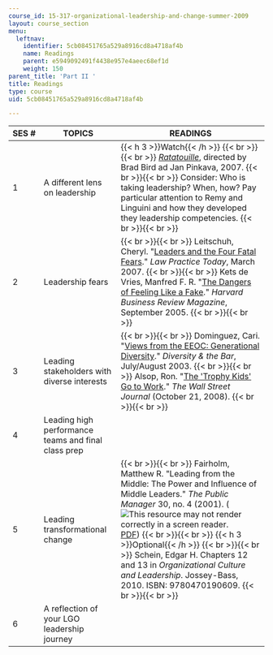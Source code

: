 ```yaml
---
course_id: 15-317-organizational-leadership-and-change-summer-2009
layout: course_section
menu:
  leftnav:
    identifier: 5cb08451765a529a8916cd8a4718af4b
    name: Readings
    parent: e5949092491f4438e957e4aeec68ef1d
    weight: 150
parent_title: 'Part II '
title: Readings
type: course
uid: 5cb08451765a529a8916cd8a4718af4b

---
```


| SES # | TOPICS | READINGS |
| --- | --- | --- |
| 1 | A different lens on leadership | {{< h 3 >}}Watch{{< /h >}} {{< br >}}{{< br >}} [_Ratatouille_](http://www.imdb.com/title/tt0382932/), directed by Brad Bird ad Jan Pinkava, 2007. {{< br >}}{{< br >}} Consider: Who is taking leadership? When, how? Pay particular attention to Remy and Linguini and how they developed they leadership competencies. {{< br >}}{{< br >}}  |
| 2 | Leadership fears |  {{< br >}}{{< br >}} Leitschuh, Cheryl. "[Leaders and the Four Fatal Fears](http://apps.americanbar.org/lpm/lpt/articles/mgt03071.shtml)." _Law Practice Today_, March 2007. {{< br >}}{{< br >}} Kets de Vries, Manfred F. R. "[The Dangers of Feeling Like a Fake](http://hbr.org/2005/09/the-dangers-of-feeling-like-a-fake/ar/1)." _Harvard Business Review Magazine_, September 2005. {{< br >}}{{< br >}}  |
| 3 | Leading stakeholders with diverse interests |  {{< br >}}{{< br >}} Dominguez, Cari. "[Views from the EEOC: Generational Diversity](https://www.mcca.com/mcca-article/generational-diversity/)." _Diversity & the Bar_, July/August 2003. {{< br >}}{{< br >}} Alsop, Ron. "[The 'Trophy Kids' Go to Work](http://www.careerjournal.com/article/SB122455219391652725.html)." _The Wall Street Journal_ (October 21, 2008). {{< br >}}{{< br >}}  |
| 4 | Leading high performance teams and final class prep | &nbsp; |
| 5 | Leading transformational change |  {{< br >}}{{< br >}} Fairholm, Matthew R. "Leading from the Middle: The Power and Influence of Middle Leaders." _The Public Manager_ 30, no. 4 (2001). (![This resource may not render correctly in a screen reader.](/images/inacessible.gif)[PDF](https://www.researchgate.net/publication/283051923_Leading_from_the_Middle_The_Power_and_Influence_of_Middle_Leaders)) {{< br >}}{{< br >}} {{< h 3 >}}Optional{{< /h >}} {{< br >}}{{< br >}} Schein, Edgar H. Chapters 12 and 13 in _Organizational Culture and Leadership_. Jossey-Bass, 2010. ISBN: 9780470190609. {{< br >}}{{< br >}}  |
| 6 | A reflection of your LGO leadership journey |